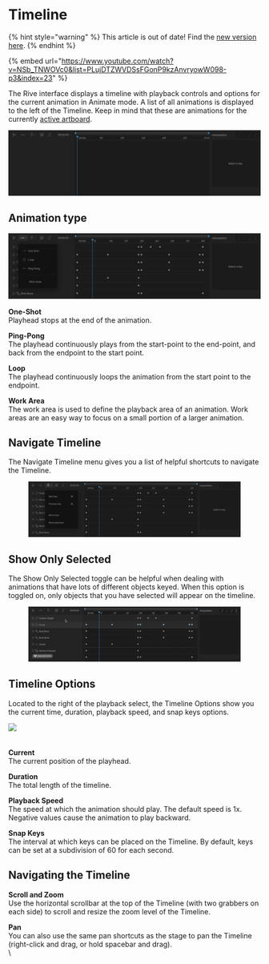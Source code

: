 # Timeline

{% hint style="warning" %}
This article is out of date! Find the [new version here](https://rive.app/community/doc/timeline/docPP7e6ES3Y).
{% endhint %}

{% embed url="https://www.youtube.com/watch?v=NSb_TNWOVc0&list=PLujDTZWVDSsFGonP9kzAnvryowW098-p3&index=23" %}

The Rive interface displays a timeline with playback controls and options for the current animation in Animate mode. A list of all animations is displayed to the left of the Timeline. Keep in mind that these are animations for the currently [active artboard](../fundamentals/artboards.md#active-artboard).

![](<../../.gitbook/assets/Screen Shot 2023-04-03 at 3.36.50 PM.png>)

## **Animation type**

![](<../../.gitbook/assets/Screen Shot 2023-04-03 at 3.40.16 PM.png>)

**One-Shot**\
Playhead stops at the end of the animation.

**Ping-Pong**\
The playhead continuously plays from the start-point to the end-point, and back from the endpoint to the start point.

**Loop**\
The playhead continuously loops the animation from the start point to the endpoint.

**Work Area**\
The work area is used to define the playback area of an animation. Work areas are an easy way to focus on a small portion of a larger animation.



## Navigate Timeline&#x20;

The Navigate Timeline menu gives you a list of helpful shortcuts to navigate the Timeline.

<figure><img src="../../.gitbook/assets/Screen Shot 2023-04-03 at 3.41.51 PM.png" alt=""><figcaption></figcaption></figure>

## Show Only Selected

The Show Only Selected toggle can be helpful when dealing with animations that have lots of different objects keyed. When this option is toggled on, only objects that you have selected will appear on the timeline.&#x20;

<figure><img src="../../.gitbook/assets/2023-04-03 15.54.53.gif" alt=""><figcaption></figcaption></figure>

## **Timeline Options**

Located to the right of the playback select, the Timeline Options show you the current time, duration, playback speed, and snap keys options.

![](../../.gitbook/assets/timeline\_options.png)

\
**Current**\
The current position of the playhead.

**Duration**\
The total length of the timeline.

**Playback Speed**\
The speed at which the animation should play. The default speed is 1x. Negative values cause the animation to play backward.

**Snap Keys**\
The interval at which keys can be placed on the Timeline. By default, keys can be set at a subdivision of 60 for each second.

## **Navigating the Timeline**

**Scroll and Zoom**\
Use the horizontal scrollbar at the top of the Timeline (with two grabbers on each side) to scroll and resize the zoom level of the Timeline.

**Pan**\
You can also use the same pan shortcuts as the stage to pan the Timeline (right-click and drag, or hold spacebar and drag).\
\
